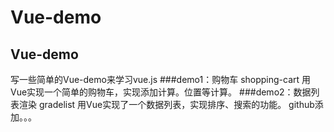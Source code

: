 # Vue-demo
Vue-demo
------
写一些简单的Vue-demo来学习vue.js
###demo1：购物车 shopping-cart
	用Vue实现一个简单的购物车，实现添加计算。位置等计算。
###demo2：数据列表渲染 gradelist
	用Vue实现了一个数据列表，实现排序、搜索的功能。
	github添加。。。

